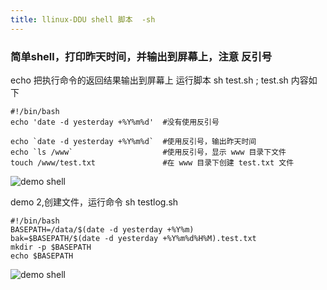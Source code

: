 ```yaml
---
title: llinux-DDU shell 脚本  -sh
---
```

### 简单shell，打印昨天时间，并输出到屏幕上，注意 反引号

echo  把执行命令的返回结果输出到屏幕上
运行脚本  sh test.sh ;  test.sh 内容如下

```
#!/bin/bash
echo 'date -d yesterday +%Y%m%d'  #没有使用反引号

echo `date -d yesterday +%Y%m%d`  #使用反引号，输出昨天时间
echo `ls /www`                    #使用反引号，显示 www 目录下文件
touch /www/test.txt               #在 www 目录下创建 test.txt 文件
```

![demo shell](/img/linux_command/linux_sh/sh_01.png "demo shell")

demo 2,创建文件，运行命令  sh testlog.sh

```
#!/bin/bash
BASEPATH=/data/$(date -d yesterday +%Y%m)
bak=$BASEPATH/$(date -d yesterday +%Y%m%d%H%M).test.txt
mkdir -p $BASEPATH
echo $BASEPATH
```

![demo shell](/img/linux_command/linux_sh/sh_02.png "demo shell")



























